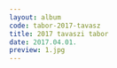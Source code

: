 ```yaml
---
layout: album
code: tabor-2017-tavasz
title: 2017 tavaszi tabor
date: 2017.04.01.
preview: 1.jpg
---
```

